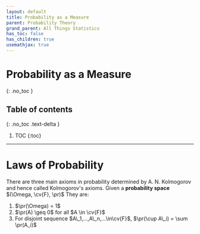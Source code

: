 ```yaml
---
layout: default
title: Probability as a Measure
parent: Probability Theory
grand_parent: All Things Statistics
has_toc: false
has_children: true
usemathjax: true
---
```


# Probability as a Measure
{: .no_toc }

## Table of contents
{: .no_toc .text-delta }

1. TOC
{:toc}

---

# Laws of Probability

There are three main axioms in probability determined by A. N. Kolmogorov and hence called Kolmogorov's axioms. Given a **probability space** $(\Omega, \cv{F}, \pr)$ They are:

1. $\pr(\Omega) = 1$
2. $\pr(A) \geq 0$ for all $A \in \cv{F}$
3. For disjoint sequence $A\_1,...,A\_n,...\in\cv{F}$, $\pr(\cup A\_i) = \sum \pr(A_i)$ 








$$
   \newcommand{\reals}{\mathbb{R}}
   \newcommand{\pr}{\mathbb{P}}
   \newcommand{\cv}[1]{\mathcal{#1}}
$$